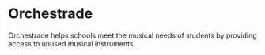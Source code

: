 # Orchestrade
Orchestrade helps schools meet the musical needs of students by providing access to unused musical instruments.
